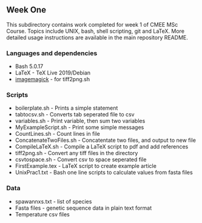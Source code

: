 ## Week One

This subdirectory contains work completed for week 1 of CMEE MSc Course. Topics include UNIX, bash, shell scripting, git and LaTeX. More detailed usage instructions are available in the main repository README.

### Languages and dependencies
* Bash 5.0.17
* LaTeX - TeX Live 2019/Debian
* [imagemagick](https://imagemagick.org/script/download.php) - for tiff2png.<span>sh

### Scripts
* boilerplate<span>.sh - Prints a simple statement
* tabtocsv<span>.sh - Converts tab seperated file to csv
* variables.<span>sh - Print variable, then sum two variables
* MyExampleScript<span>.sh - Print some simple messages
* CountLines<span>.sh - Count lines in file
* ConcatenateTwoFiles<span>.sh - Concatentate two files, and output to new file
* CompileLaTeX<span>.sh - Compile a LaTeX script to pdf and add references
* tiff2png<span>.sh - Convert any tiff files in the directory
* csvtospace<span>.sh - Convert csv to space seperated file
* FirstExample.tex - LaTeX script to create example article
* UnixPrac1.txt - Bash one line scripts to calculate values from fasta files

### Data
* spawannxs.txt - list of species
* Fasta files - genetic sequence data in plain text format
* Temperature csv files

